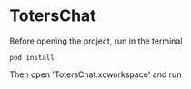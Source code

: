 # TotersChat

Before opening the project, run in the terminal
```
pod install
```
Then open 'TotersChat.xcworkspace' and run
